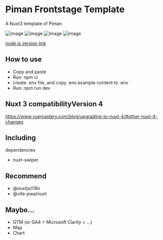 # Piman Frontstage Template

A Nuxt3 template of Piman

![image](https://badgen.net/badge/vue/3.x/green) ![image](https://badgen.net/badge/Nuxt/3.x/green) ![image](https://badgen.net/badge/nodejs/v22/red) ![image](https://badgen.net/badge/license/Apache-2.0/orange)

[node.js version link](https://nodejs.org/en/download)

## How to use

- Copy and paste
- Run: npm ci
- create .env file, and copy .env.example content to .env
- Run: npm run dev

## Nuxt 3 compatibilityVersion 4

https://www.vuemastery.com/blog/upgrading-to-nuxt-4/#other-nuxt-4-changes

## Including

dependencies

- nuxt-swiper

## Recommend

- @nuxtjs/i18n
- @vite-pwa/nuxt

## Maybe...

- GTM (or GA4 + Microsoft Clarity + ...)
- Map
- Chart
